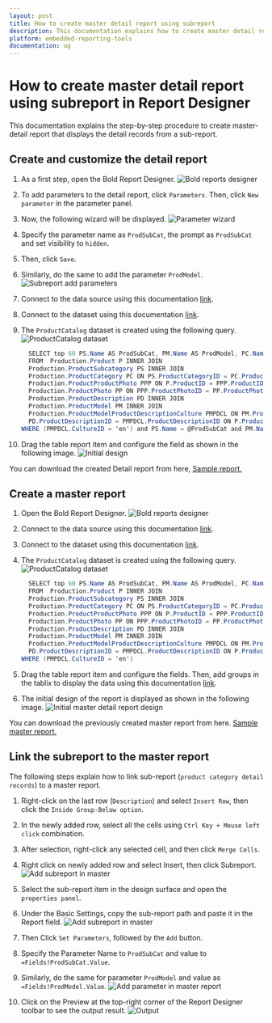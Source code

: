 ```yaml
---
layout: post
title: How to create master detail report using subreport
description: This documentation explains how to create master detail report using sub-report in Bold Reports Designer
platform: embedded-reporting-tools
documentation: ug
---
```


# How to create master detail report using subreport in Report Designer

This documentation explains the step-by-step procedure to create master-detail report that displays the detail records from a sub-report.

## Create and customize the detail report

1. As a first step, open the Bold Report Designer.
![Bold reports designer](/static/assets/on-premise/images/report-designer/how-to/master-detail-report-subreport/bold-reports-designer.png)

2. To add parameters to the detail report, click `Parameters`. Then, click `New parameter` in the parameter panel.

3. Now, the following wizard will be displayed.
![Parameter wizard](/static/assets/on-premise/images/report-designer/how-to/master-detail-report-subreport/parameter-wizard.png)

4. Specify the parameter name as `ProdSubCat`, the prompt as `ProdSubCat` and set visibility to `hidden`.

5. Then, click `Save`.

6. Similarly, do the same to add the parameter `ProdModel`.
![Subreport add parameters](/static/assets/on-premise/images/report-designer/how-to/master-detail-report-subreport/subreport-addparameter.gif)

7. Connect to the data source using this documentation [link](./../../manage-data/datasource/).

8. Connect to the dataset using this documentation [link](./../../manage-data/dataset/).

9. The `ProductCatalog` dataset is created using the following query.
![ProductCatalog dataset](/static/assets/on-premise/images/report-designer/how-to/master-detail-report-subreport/datasource-connection.gif)

    ```csharp
      SELECT top 60 PS.Name AS ProdSubCat, PM.Name AS ProdModel, PC.Name AS ProdCat, PD.Description, PP.LargePhoto,P.Name AS ProdName,P.ProductNumber, P.Color, P.Size, P.Weight, P.StandardCost,P.Style,P.Class, P.ListPrice
      FROM  Production.Product P INNER JOIN
      Production.ProductSubcategory PS INNER JOIN
      Production.ProductCategory PC ON PS.ProductCategoryID = PC.ProductCategoryID ON P.ProductSubcategoryID = PS.ProductSubcategoryID INNER JOIN
      Production.ProductProductPhoto PPP ON P.ProductID = PPP.ProductID INNER JOIN
      Production.ProductPhoto PP ON PPP.ProductPhotoID = PP.ProductPhotoID LEFT OUTER JOIN
      Production.ProductDescription PD INNER JOIN
      Production.ProductModel PM INNER JOIN
      Production.ProductModelProductDescriptionCulture PMPDCL ON PM.ProductModelID = PMPDCL.ProductModelID ON
      PD.ProductDescriptionID = PMPDCL.ProductDescriptionID ON P.ProductModelID = PM.ProductModelID
    WHERE (PMPDCL.CultureID = 'en') and PS.Name = @ProdSubCat and PM.Name = @ProdModel
    ```
10. Drag the table report item and configure the field as shown in the following image.
![Initial design](/static/assets/on-premise/images/report-designer/how-to/master-detail-report-subreport/initial-detail-report-design.png)

You can download the created Detail report from here,
[Sample report.](https://www.syncfusion.com/downloads/support/directtrac/general/ze/Detail-report1732874929.zip)

## Create a master report

1. Open the Bold Report Designer.
![Bold reports designer](/static/assets/on-premise/images/report-designer/how-to/master-detail-report-subreport/bold-reports-designer.png)

2. Connect to the data source using this documentation [link](./../../manage-data/datasource/).

3. Connect to the dataset using this documentation [link](./../../manage-data/dataset/).

4. The `ProductCatalog` dataset is created using the following query.
![ProductCatalog dataset](/static/assets/on-premise/images/report-designer/how-to/master-detail-report-subreport/datasource-connection.gif)

    ```csharp
      SELECT top 60 PS.Name AS ProdSubCat, PM.Name AS ProdModel, PC.Name AS ProdCat, PD.Description, PP.LargePhoto,P.Name AS ProdName,P.ProductNumber, P.Color, P.Size, P.Weight, P.StandardCost,P.Style,P.Class, P.ListPrice
      FROM  Production.Product P INNER JOIN
      Production.ProductSubcategory PS INNER JOIN
      Production.ProductCategory PC ON PS.ProductCategoryID = PC.ProductCategoryID ON P.ProductSubcategoryID = PS.ProductSubcategoryID INNER JOIN
      Production.ProductProductPhoto PPP ON P.ProductID = PPP.ProductID INNER JOIN
      Production.ProductPhoto PP ON PPP.ProductPhotoID = PP.ProductPhotoID LEFT OUTER JOIN
      Production.ProductDescription PD INNER JOIN
      Production.ProductModel PM INNER JOIN
      Production.ProductModelProductDescriptionCulture PMPDCL ON PM.ProductModelID = PMPDCL.ProductModelID ON
      PD.ProductDescriptionID = PMPDCL.ProductDescriptionID ON P.ProductModelID = PM.ProductModelID
    WHERE (PMPDCL.CultureID = 'en')
    ```

5. Drag the table report item and configure the fields. Then, add groups in the tablix to display the data using this documentation [link](./../../report-items/tablix/add-or-delete-a-details-group-ssrs/).

6. The initial design of the report is displayed as shown in the following image.
![Initial master detail report design](/static/assets/on-premise/images/report-designer/how-to/master-detail-report-subreport/initial-master-report-design.png)

You can download the previously created master report from here.
[Sample master report.](https://www.syncfusion.com/downloads/support/directtrac/general/ze/Master-report804288141.zip)

## Link the subreport to the master report

The following steps explain how to link sub-report (`product category detail records`) to a master report.

1. Right-click on the last row (`Description`) and select `Insert Row`, then click the `Inside Group-Below option`.

2. In the newly added row, select all the cells using `Ctrl Key + Mouse left click` combination.

3. After selection, right-click any selected cell, and then click `Merge Cells`.

4. Right click on newly added row and select Insert, then click Subreport.
![Add subreport in master](/static/assets/on-premise/images/report-designer/how-to/master-detail-report-subreport/add-subreport-in-master.gif)

5. Select the sub-report item in the design surface and open the `properties panel`.

6. Under the Basic Settings, copy the sub-report path and paste it in the Report field.
![Add subreport in master](/static/assets/on-premise/images/report-designer/how-to/master-detail-report-subreport/link-subreport-path.gif)

7. Then Click `Set Parameters`, followed by the `Add` button.

8. Specify the Parameter Name to `ProdSubCat` and value to `=Fields!ProdSubCat.Value`.

9. Similarly, do the same for parameter `ProdModel` and value as `=Fields!ProdModel.Value`.
![Add parameter in master report](/static/assets/on-premise/images/report-designer/how-to/master-detail-report-subreport/add-parameter-in-master.gif)

10. Click on the Preview at the top-right corner of the Report Designer toolbar to see the output result.
![Output](/static/assets/on-premise/images/report-designer/how-to/master-detail-report-subreport/outputvideo.gif)